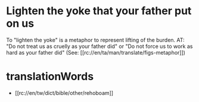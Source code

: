 # Lighten the yoke that your father put on us

To "lighten the yoke" is a metaphor to represent lifting of the burden. AT: "Do not treat us as cruelly as your father did" or "Do not force us to work as hard as your father did" (See: [[rc://en/ta/man/translate/figs-metaphor]])

# translationWords

* [[rc://en/tw/dict/bible/other/rehoboam]]
